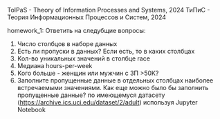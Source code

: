 ToIPaS - Theory of Information Processes and Systems, 2024
ТиПиС - Теория Информационных Процессов и Систем, 2024

homework_1:
  Ответить на следубщие вопросы:
  1) Число столбцов в наборе данных
  2) Есть ли пропуски в данных? Если есть, то в каких столбцах
  3) Кол-во уникальных значений в столбце race
  4) Медиана hours-per-week
  5) Кого больше - женщин или мужчин с ЗП >50K?
  6) Заполните пропущенные данные в отдельных столбцах наиболее встречаемыми значениями. Как еще можно было бы заполнить пропущенные данные?
     по имеющемуся датасету (https://archive.ics.uci.edu/dataset/2/adult) используя Jupyter Notebook
